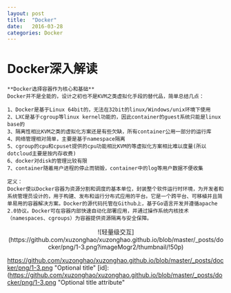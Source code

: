 ```yaml
---
layout: post
title:  "Docker"
date:   2016-03-28
categories: Docker
---
```


# Docker深入解读

```
**Docker选择容器作为核心和基础**
Docker并不是全能的，设计之初也不是KVM之类虚拟化手段的替代品，简单总结几点：

1、Docker是基于Linux 64bit的，无法在32bit的linux/Windows/unix环境下使用
2、LXC是基于cgroup等linux kernel功能的，因此container的guest系统只能是linux base的
3、隔离性相比KVM之类的虚拟化方案还是有些欠缺，所有container公用一部分的运行库
4、网络管理相对简单，主要是基于namespace隔离
5、cgroup的cpu和cpuset提供的cpu功能相比KVM的等虚拟化方案相比难以度量(所以dotcloud主要是按内存收费)
6、docker对disk的管理比较有限
7、container随着用户进程的停止而销毁，container中的log等用户数据不便收集

定义：
Docker使以Docker容器为资源分割和调度的基本单位，封装整个软件运行时环境，为开发者和系统管理员设计的，用于构建、发布和运行分布式应用的平台。它是一个跨平台、可移植并且简单易用的容器解决方案。Docker的源代码托管在Github上，基于Go语言开发并遵循apache 2.0协议。Docker可在容器内部快速自动化部署应用，并通过操作系统内核技术（namespaces、cgroups）为容器提供资源隔离与安全保障。
```

<div align = center>
![轻量级交互](https://github.com/xuzonghao/xuzonghao.github.io/blob/master/_posts/docker/png/1-3.png?imageMogr2/thumbnail/!50p)
</div>

https://github.com/xuzonghao/xuzonghao.github.io/blob/master/_posts/docker/png/1-3.png "Optional title"
[id]: (https://github.com/xuzonghao/xuzonghao.github.io/blob/master/_posts/docker/png/1-3.png  "Optional title attribute"
